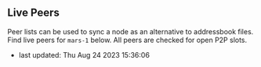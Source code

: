 ## Live Peers
Peer lists can be used to sync a node as an alternative to addressbook files. Find live peers for `mars-1` below. All peers are checked for open P2P slots.  
- last updated: Thu Aug 24 2023 15:36:06
```sh

```
